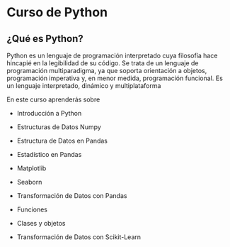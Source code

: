 # Curso de Python

## ¿Qué es Python?

Python es un lenguaje de programación interpretado cuya filosofía hace hincapié en la legibilidad de su código. Se trata de un lenguaje de programación multiparadigma, ya que soporta orientación a objetos, programación imperativa y, en menor medida, programación funcional. Es un lenguaje interpretado, dinámico y multiplataforma

En este curso aprenderás sobre

* Introducción a Python

* Estructuras de Datos Numpy

* Estructura de Datos en Pandas

* Estadístico en Pandas

* Matplotlib

* Seaborn

* Transformación de Datos con Pandas

* Funciones

* Clases y objetos

* Transformación de Datos con Scikit-Learn





